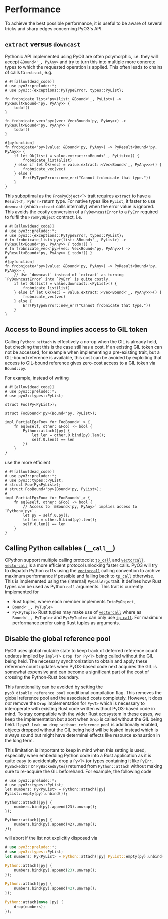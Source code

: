 # Performance

To achieve the best possible performance, it is useful to be aware of several tricks and sharp edges concerning PyO3's API.

## `extract` versus `downcast`

Pythonic API implemented using PyO3 are often polymorphic, i.e. they will accept `&Bound<'_, PyAny>` and try to turn this into multiple more concrete types to which the requested operation is applied. This often leads to chains of calls to `extract`, e.g.

```rust,no_run
# #![allow(dead_code)]
# use pyo3::prelude::*;
# use pyo3::{exceptions::PyTypeError, types::PyList};

fn frobnicate_list<'py>(list: &Bound<'_, PyList>) -> PyResult<Bound<'py, PyAny>> {
    todo!()
}

fn frobnicate_vec<'py>(vec: Vec<Bound<'py, PyAny>>) -> PyResult<Bound<'py, PyAny>> {
    todo!()
}

#[pyfunction]
fn frobnicate<'py>(value: &Bound<'py, PyAny>) -> PyResult<Bound<'py, PyAny>> {
    if let Ok(list) = value.extract::<Bound<'_, PyList>>() {
        frobnicate_list(&list)
    } else if let Ok(vec) = value.extract::<Vec<Bound<'_, PyAny>>>() {
        frobnicate_vec(vec)
    } else {
        Err(PyTypeError::new_err("Cannot frobnicate that type."))
    }
}
```

This suboptimal as the `FromPyObject<T>` trait requires `extract` to have a `Result<T, PyErr>` return type. For native types like `PyList`, it faster to use `downcast` (which `extract` calls internally) when the error value is ignored. This avoids the costly conversion of a `PyDowncastError` to a `PyErr` required to fulfil the `FromPyObject` contract, i.e.

```rust,no_run
# #![allow(dead_code)]
# use pyo3::prelude::*;
# use pyo3::{exceptions::PyTypeError, types::PyList};
# fn frobnicate_list<'py>(list: &Bound<'_, PyList>) -> PyResult<Bound<'py, PyAny>> { todo!() }
# fn frobnicate_vec<'py>(vec: Vec<Bound<'py, PyAny>>) -> PyResult<Bound<'py, PyAny>> { todo!() }
#
#[pyfunction]
fn frobnicate<'py>(value: &Bound<'py, PyAny>) -> PyResult<Bound<'py, PyAny>> {
    // Use `downcast` instead of `extract` as turning `PyDowncastError` into `PyErr` is quite costly.
    if let Ok(list) = value.downcast::<PyList>() {
        frobnicate_list(list)
    } else if let Ok(vec) = value.extract::<Vec<Bound<'_, PyAny>>>() {
        frobnicate_vec(vec)
    } else {
        Err(PyTypeError::new_err("Cannot frobnicate that type."))
    }
}
```

## Access to Bound implies access to GIL token

Calling `Python::attach` is effectively a no-op when the GIL is already held, but checking that this is the case still has a cost. If an existing GIL token can not be accessed, for example when implementing a pre-existing trait, but a GIL-bound reference is available, this cost can be avoided by exploiting that access to GIL-bound reference gives zero-cost access to a GIL token via `Bound::py`.

For example, instead of writing

```rust,no_run
# #![allow(dead_code)]
# use pyo3::prelude::*;
# use pyo3::types::PyList;

struct Foo(Py<PyList>);

struct FooBound<'py>(Bound<'py, PyList>);

impl PartialEq<Foo> for FooBound<'_> {
    fn eq(&self, other: &Foo) -> bool {
        Python::attach(|py| {
            let len = other.0.bind(py).len();
            self.0.len() == len
        })
    }
}
```

use the more efficient

```rust,no_run
# #![allow(dead_code)]
# use pyo3::prelude::*;
# use pyo3::types::PyList;
# struct Foo(Py<PyList>);
# struct FooBound<'py>(Bound<'py, PyList>);
#
impl PartialEq<Foo> for FooBound<'_> {
    fn eq(&self, other: &Foo) -> bool {
        // Access to `&Bound<'py, PyAny>` implies access to `Python<'py>`.
        let py = self.0.py();
        let len = other.0.bind(py).len();
        self.0.len() == len
    }
}
```

## Calling Python callables (`__call__`)
CPython support multiple calling protocols: [`tp_call`] and [`vectorcall`]. [`vectorcall`] is a more efficient protocol unlocking faster calls.
PyO3 will try to dispatch Python `call`s using the [`vectorcall`] calling convention to archive maximum performance if possible and falling back to [`tp_call`] otherwise.
This is implemented using the (internal) `PyCallArgs` trait. It defines how Rust types can be used as Python `call` arguments. This trait is currently implemented for
- Rust tuples, where each member implements `IntoPyObject`,
- `Bound<'_, PyTuple>`
- `Py<PyTuple>`
Rust tuples may make use of [`vectorcall`] where as `Bound<'_, PyTuple>` and `Py<PyTuple>` can only use [`tp_call`]. For maximum performance prefer using Rust tuples as arguments.


[`tp_call`]: https://docs.python.org/3/c-api/call.html#the-tp-call-protocol
[`vectorcall`]: https://docs.python.org/3/c-api/call.html#the-vectorcall-protocol

## Disable the global reference pool

PyO3 uses global mutable state to keep track of deferred reference count updates implied by `impl<T> Drop for Py<T>` being called without the GIL being held. The necessary synchronization to obtain and apply these reference count updates when PyO3-based code next acquires the GIL is somewhat expensive and can become a significant part of the cost of crossing the Python-Rust boundary.

This functionality can be avoided by setting the `pyo3_disable_reference_pool` conditional compilation flag. This removes the global reference pool and the associated costs completely. However, it does _not_ remove the `Drop` implementation for `Py<T>` which is necessary to interoperate with existing Rust code written without PyO3-based code in mind. To stay compatible with the wider Rust ecosystem in these cases, we keep the implementation but abort when `Drop` is called without the GIL being held. If `pyo3_leak_on_drop_without_reference_pool` is additionally enabled, objects dropped without the GIL being held will be leaked instead which is always sound but might have determinal effects like resource exhaustion in the long term.

This limitation is important to keep in mind when this setting is used, especially when embedding Python code into a Rust application as it is quite easy to accidentally drop a `Py<T>` (or types containing it like `PyErr`, `PyBackedStr` or `PyBackedBytes`) returned from `Python::attach` without making sure to re-acquire the GIL beforehand. For example, the following code

```rust,ignore
# use pyo3::prelude::*;
# use pyo3::types::PyList;
let numbers: Py<PyList> = Python::attach(|py| PyList::empty(py).unbind());

Python::attach(|py| {
    numbers.bind(py).append(23).unwrap();
});

Python::attach(|py| {
    numbers.bind(py).append(42).unwrap();
});
```

will abort if the list not explicitly disposed via

```rust
# use pyo3::prelude::*;
# use pyo3::types::PyList;
let numbers: Py<PyList> = Python::attach(|py| PyList::empty(py).unbind());

Python::attach(|py| {
    numbers.bind(py).append(23).unwrap();
});

Python::attach(|py| {
    numbers.bind(py).append(42).unwrap();
});

Python::attach(move |py| {
    drop(numbers);
});
```

[conditional-compilation]: https://doc.rust-lang.org/reference/conditional-compilation.html
